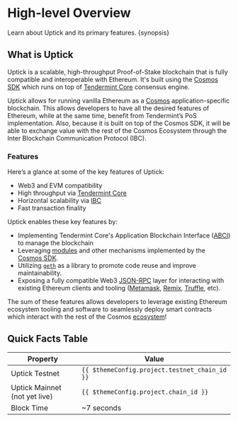 <!--
order: 1
-->

# High-level Overview

Learn about Uptick and its primary features. {synopsis}

## What is Uptick

Uptick is a scalable, high-throughput Proof-of-Stake blockchain that is fully compatible and
interoperable with Ethereum. It's built using the [Cosmos SDK](https://github.com/cosmos/cosmos-sdk/) which runs on top of [Tendermint Core](https://github.com/tendermint/tendermint) consensus engine.

Uptick allows for running vanilla Ethereum as a [Cosmos](https://cosmos.network/)
application-specific blockchain. This allows developers to have all the desired features of
Ethereum, while at the same time, benefit from Tendermint’s PoS implementation. Also, because it is
built on top of the Cosmos SDK, it will be able to exchange value with the rest of the Cosmos
Ecosystem through the Inter Blockchain Communication Protocol (IBC).

### Features

Here’s a glance at some of the key features of Uptick:

* Web3 and EVM compatibility
* High throughput via [Tendermint Core](https://github.com/tendermint/tendermint)
* Horizontal scalability via [IBC](https://cosmos.network/ibc)
* Fast transaction finality

Uptick enables these key features by:

* Implementing Tendermint Core's Application Blockchain Interface ([ABCI](https://docs.tendermint.com/master/spec/abci/)) to manage the blockchain
* Leveraging [modules](https://docs.cosmos.network/master/building-modules/intro.html) and other mechanisms implemented by the [Cosmos SDK](https://docs.cosmos.network/).
* Utilizing [`geth`](https://github.com/ethereum/go-ethereum) as a library to promote code reuse and improve maintainability.
* Exposing a fully compatible Web3 [JSON-RPC](./../basic/json_rpc.md) layer for interacting with existing Ethereum clients and tooling ([Metamask](./../guides/keys-wallets/metamask.md), [Remix](./../guides/tools/remix.md), [Truffle](./../guides/tools/truffle.md), etc).

The sum of these features allows developers to leverage existing Ethereum ecosystem tooling and
software to seamlessly deploy smart contracts which interact with the rest of the Cosmos
[ecosystem](https://cosmos.network/ecosystem)!

## Quick Facts Table

| Property                     | Value                                                |
|------------------------------|------------------------------------------------------|
| Uptick Testnet                | `{{ $themeConfig.project.testnet_chain_id }}`        |
| Uptick Mainnet (not yet live) | `{{ $themeConfig.project.chain_id }}`                |
| Block Time                   | ~7 seconds                                           |
